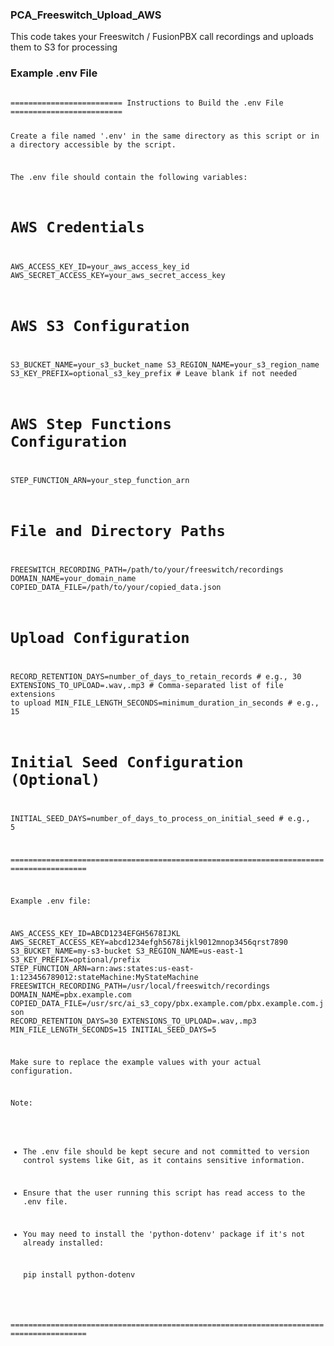 ### PCA_Freeswitch_Upload_AWS
This code takes your Freeswitch / FusionPBX call recordings and uploads them to S3 for processing





### Example .env File
<code>
========================= Instructions to Build the .env File =========================

Create a file named '.env' in the same directory as this script or in a directory accessible by the script.

The .env file should contain the following variables:

# AWS Credentials
AWS_ACCESS_KEY_ID=your_aws_access_key_id
AWS_SECRET_ACCESS_KEY=your_aws_secret_access_key

# AWS S3 Configuration
S3_BUCKET_NAME=your_s3_bucket_name
S3_REGION_NAME=your_s3_region_name
S3_KEY_PREFIX=optional_s3_key_prefix  # Leave blank if not needed

# AWS Step Functions Configuration
STEP_FUNCTION_ARN=your_step_function_arn

# File and Directory Paths
FREESWITCH_RECORDING_PATH=/path/to/your/freeswitch/recordings
DOMAIN_NAME=your_domain_name
COPIED_DATA_FILE=/path/to/your/copied_data.json

# Upload Configuration
RECORD_RETENTION_DAYS=number_of_days_to_retain_records  # e.g., 30
EXTENSIONS_TO_UPLOAD=.wav,.mp3  # Comma-separated list of file extensions to upload
MIN_FILE_LENGTH_SECONDS=minimum_duration_in_seconds  # e.g., 15

# Initial Seed Configuration (Optional)
INITIAL_SEED_DAYS=number_of_days_to_process_on_initial_seed  # e.g., 5

=======================================================================================

Example .env file:

AWS_ACCESS_KEY_ID=ABCD1234EFGH5678IJKL
AWS_SECRET_ACCESS_KEY=abcd1234efgh5678ijkl9012mnop3456qrst7890
S3_BUCKET_NAME=my-s3-bucket
S3_REGION_NAME=us-east-1
S3_KEY_PREFIX=optional/prefix
STEP_FUNCTION_ARN=arn:aws:states:us-east-1:123456789012:stateMachine:MyStateMachine
FREESWITCH_RECORDING_PATH=/usr/local/freeswitch/recordings
DOMAIN_NAME=pbx.example.com
COPIED_DATA_FILE=/usr/src/ai_s3_copy/pbx.example.com/pbx.example.com.json
RECORD_RETENTION_DAYS=30
EXTENSIONS_TO_UPLOAD=.wav,.mp3
MIN_FILE_LENGTH_SECONDS=15
INITIAL_SEED_DAYS=5

Make sure to replace the example values with your actual configuration.

Note:

- The .env file should be kept secure and not committed to version control systems like Git, as it contains sensitive information.
- Ensure that the user running this script has read access to the .env file.
- You may need to install the 'python-dotenv' package if it's not already installed:

    pip install python-dotenv

=======================================================================================
</code>
